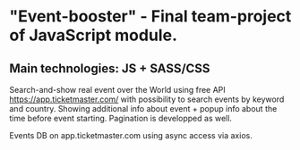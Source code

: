 # "Event-booster" - Final team-project of JavaScript module.

## Main technologies: JS + SASS/CSS

Search-and-show real event over the World using free API https://app.ticketmaster.com/ with possibility to search events by keyword and country. 
Showing additional info about event + popup info about the time before event starting. 
Pagination is developped as well.

Events DB on app.ticketmaster.com using async access via axios.
